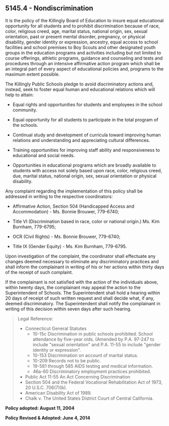 ## 5145.4 - Nondiscrimination

It is the policy of the Killingly Board of Education to insure equal educational opportunity for all students and to prohibit discrimination because of race, color, religious creed, age, marital status, national origin, sex, sexual orientation, past or present mental disorder, pregnancy, or physical disability, gender identity or expression, ancestry, equal access to school facilities and school premises to Boy Scouts and other designated youth groups in the education programs and activities including but not limited to course offerings, athletic programs, guidance and counseling and tests and procedures through an intensive affirmative action program which shall be an integral part of every aspect of educational policies and, programs to the maximum extent possible.

The Killingly Public Schools pledge to avoid discriminatory actions and, instead, seek to foster equal human and educational relations which will help to attain:

*  Equal rights and opportunities for students and employees in the school community.

*  Equal opportunity for all students to participate in the total program of the schools.

*  Continual study and development of curricula toward improving human relations and understanding and appreciating cultural differences.

*  Training opportunities for improving staff ability and responsiveness to educational and social needs.

*  Opportunities in educational programs which are broadly available to students with access not solely based upon race, color, religious creed, due, marital status, national origin, sex, sexual orientation or physical disability.

Any complaint regarding the implementation of this policy shall be addressed in writing to the respective coordinators:

* Affirmative Action, Section 504 (Handicapped Access and Accommodation) - Ms. Bonnie Brouwer, 779-6740;

* Title VI (Discrimination based in race, color or national origin.) Ms. Kim Burnham, 779-6795;

* OCR (Civil Rights) - Ms. Bonnie Brouwer, 779-6740;

* Title IX (Gender Equity) - Ms. Kim Burnham, 779-6795.

Upon investigation of the complaint, the coordinator shall effectuate any changes deemed necessary to eliminate any discriminatory practices and shall inform the complainant in writing of his or her actions within thirty days of the receipt of such complaint.

If the complainant is not satisfied with the action of the individuals above, within twenty days, the complainant may appeal the action to the Superintendent of Schools. The Superintendent shall hold a hearing within 20 days of receipt of such written request and shall decide what, if any, deemed discriminatory. The Superintendent shall notify the complainant in writing of this decision within seven days after such hearing.

> Legal Reference: 
> 
> * Connecticut General Statutes
>   * 10-15c Discrimination in public schools prohibited. School attendance by five-year olds. (Amended by P.A. 97-247 to include "sexual orientation" and P.A. 11-55 to include "gender identity or expression".
>   * 10-153 Discrimination on account of marital status.
>   * 10-209 Records not to be public.
>   * 19-581 through 585 AIDS testing and medical information.
>   * 46a-60 Discriminatory employment practices prohibited.
> * Public Act 11-55 An Act Concerning  Discrimination
> * Section 504 and the Federal Vocational Rehabilitation Act of 1973, 20 U.S.C.  706(7)(b).
> * American Disability Act of 1989.
> * Chalk v. The United States District Court of Central California.

**Policy adopted:  August 11, 2004**

**Policy Revised & Adopted: June 4, 2014**

